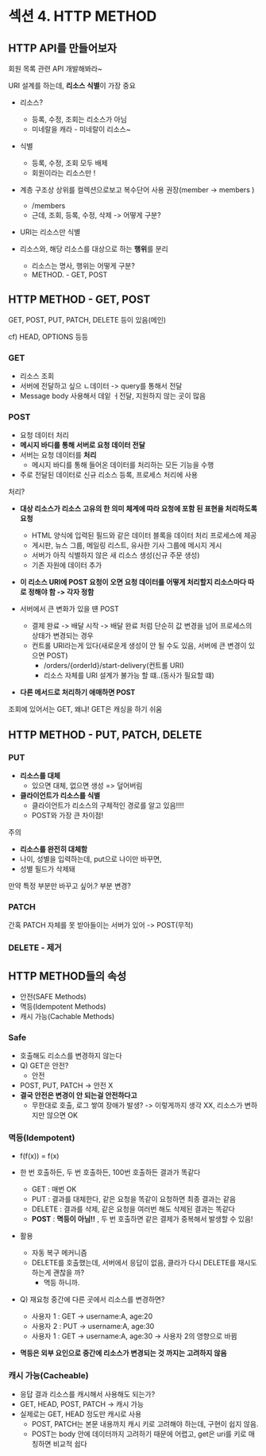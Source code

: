 # 섹션 4. HTTP METHOD

## HTTP API를 만들어보자



회원 목록 관련 API 개발해봐라~

URI 설계를 하는데, **리소스 식별**이 가장 중요

- 리소스?
  - 등록, 수정, 조회는 리소스가 아님
  - 미네랄을 캐라 - 미네랄이 리소스~
- 식별
  - 등록, 수정, 조회 모두 배제
  - 회원이라는 리소스만 !
- 계층 구조상 상위를 컬렉션으로보고 복수단어 사용 권장(member -> members )
  - /members 
  - 근데, 조회, 등록, 수정, 삭제 -> 어떻게 구분?



- URI는 리소스만 식별
- 리소스와, 해당 리소스를 대상으로 하는 **행위**를 분리
  -  리소스는 명사, 행위는 어떻게 구분?
  - METHOD. - GET, POST



## HTTP METHOD - GET, POST



GET, POST, PUT, PATCH, DELETE 등이 있음(메인)

cf) HEAD, OPTIONS 등등



### GET

- 리소스 조회
- 서버에 전달하고 싶으 ㄴ데이터 -> query를 통해서 전달
- Message body 사용해서 데잍 ㅓ전달, 지원하지 않는 곳이 많음



### POST

- 요청 데이터 처리
- **메시지 바디를 통해 서버로 요청 데이터 전달**
- 서버는 요청 데이터를 **처리**
  - 메시지 바디를 통해 들어온 데이터를 처리하는 모든 기능을 수행
- 주로 전달된 데이터로 신규 리소스 등록, 프로세스 처리에 사용



처리?

- **대상 리소스가 리소스 고유의 한 의미 체계에 따라 요청에 포함 된 표현을 처리하도록 요청**
  - HTML 양식에 입력된 필드와 같은 데이터 블록을 데이터 처리 프로세스에 제공
  - 게시판, 뉴스 그룹, 메일링 리스트, 유사한 기사 그룹에 메시지 게시
  - 서버가 아직 식별하지 않은 새 리소스 생성(신규 주문 생성)
  - 기존 자원에 데이터 추가
- **이 리소스 URI에 POST 요청이 오면 요청 데이터를 어떻게 처리할지 리소스마다 따로 정해야 함 -> 각자 정함**



- 서버에서 큰 변화가 있을 떈 POST
  - 결제 완료 -> 배달 시작 -> 배달 완료 처럼 단순히 값 변경을 넘어 프로세스의 상태가 변경되는 경우
  - 컨트롤 URI라는게 있다(새로운게 생성이 안 될 수도 있음, 서버에 큰 변경이 있으면 POST) 
    - /orders/{orderId}/start-delivery(컨트롤 URI)
    - 리소스 자체를 URI 설계가 불가능 할 떄..(동사가  필요할 떄)

- **다른 메서드로 처리하기 애매하면 POST**



조회에 있어서는 GET, 왜냐! GET은 캐싱을 하기 쉬움



## HTTP METHOD - PUT, PATCH, DELETE

### PUT

- **리소스를 대체**
  - 있으면 대체, 없으면 생성 => 덮어버림
- **클라이언트가 리소스를 식별**
  - 클라이언트가 리소스의 구체적인 경로를 알고 있음!!!!
  - POST와 가장 큰 차이점!

주의

- **리소스를 완전히 대체함**
- 나이, 성별을 입력하는데,  put으로 나이만 바꾸면,
- 성별 필드가 삭제돼



만약 특정 부분만 바꾸고 싶어.? 부분 변경?

### PATCH

간혹 PATCH 자체를 못 받아들이는 서버가 있어 -> POST(무적)



### DELETE - 제거



## HTTP METHOD들의 속성

- 안전(SAFE Methods)
- 멱등(Idempotent Methods)
- 캐시 가능(Cachable Methods)



### Safe

- 호출해도 리소스를 변경하지 않는다
- Q) GET은 안전?
  - 안전
- POST, PUT, PATCH -> 안전 X
- **결국 안전은 변경이 안 되는걸 안전하다고**
  - 무한대로 호출, 로그 쌓여 장애가 발생? -> 이렇게까지 생각 XX, 리소스가 변하지만 않으면 OK



### 멱등(Idempotent)

- f(f(x)) = f(x)
- 한 번 호출하든, 두 번 호출하든, 100번 호출하든 결과가 똑같다
  - GET : 매번 OK
  - PUT : 결과를 대체한다, 같은 요청을 똑같이 요청하면 최종 결과는 같음
  - DELETE : 결과를 삭제, 같은 요청을 여러번 해도 삭제된 결과는 똑같다
  - **POST** : **멱등이 아님!!** , 두 번 호출하면 같은 결제가 중복해서 발생할 수 있음!



- 활용
  - 자동 복구 메커니즘
  - DELETE를 호출했는데, 서버에서 응답이 없음, 클라가 다시 DELETE를 재시도 하는게 괜찮을 까?
    - 멱등 하니까.
- Q) 재요청 중간에 다른 곳에서 리소스를 변경하면?
  - 사용자 1 : GET -> username:A, age:20
  - 사용자 2 : PUT -> username:A, age:30
  - 사용자 1 : GET -> username:A, age:30 -> 사용자 2의 영향으로 바뀜
- **멱등은 외부 요인으로 중간에 리소스가 변경되는 것 까지는 고려하지 않음**



### 캐시 가능(Cacheable)

- 응답 결과 리소스를 캐시해서 사용해도 되는가?
- GET, HEAD, POST, PATCH -> 캐시 가능
- 실제로는 GET, HEAD 정도만 캐시로 사용
  - POST, PATCH는 본문 내용까지 캐시 키로 고려해야 하는데, 구현이 쉽지 않음.
  - POST는 body 안에 데이터까지 고려하기 때문에 어렵고, get은  uri를 키로 매칭하면 비교적 쉽다



### 